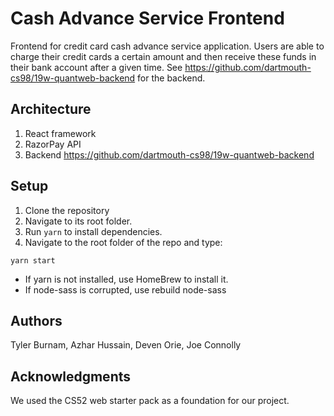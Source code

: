 # Cash Advance Service Frontend

Frontend for credit card cash advance service application. Users are able to charge their credit cards a certain amount and then receive these funds in their bank account after a given time. See https://github.com/dartmouth-cs98/19w-quantweb-backend for the backend.

## Architecture

1) React framework 
2) RazorPay API
3) Backend https://github.com/dartmouth-cs98/19w-quantweb-backend 

## Setup

1) Clone the repository 
2) Navigate to its root folder. 
3) Run `yarn` to install dependencies.
3) Navigate to the root folder of the repo and type:

````
yarn start
````
* If yarn is not installed, use HomeBrew to install it. 
* If node-sass is corrupted, use rebuild node-sass

## Authors

Tyler Burnam, Azhar Hussain, Deven Orie, Joe Connolly

## Acknowledgments

We used the CS52 web starter pack as a foundation for our project.
